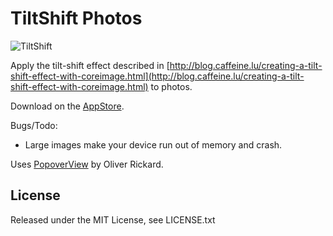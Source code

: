# TiltShift Photos #

![TiltShift](https://raw.github.com/julienp/tiltshift/master/Images/icon@2x.png)

Apply the tilt-shift effect described in [http://blog.caffeine.lu/creating-a-tilt-shift-effect-with-coreimage.html](http://blog.caffeine.lu/creating-a-tilt-shift-effect-with-coreimage.html) to photos.

Download on the [AppStore](http://itunes.apple.com/us/app/fish-logger/id589519399?ls=1&mt=8&partnerId=30&siteID=MjjQhWUk510).

Bugs/Todo:

 *  Large images make your device run out of memory and crash.

Uses [PopoverView](https://github.com/runway20/PopoverView) by Oliver Rickard.

## License ##

Released under the MIT License, see LICENSE.txt

